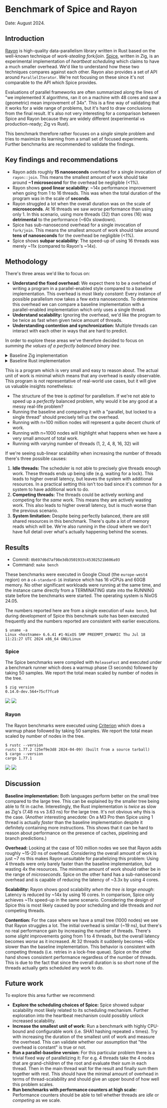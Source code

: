 # Benchmark of Spice and Rayon

Date: August 2024.

## Introduction

[Rayon][rayon] is high-quality data-parallelism library written in Rust based on the well-known technique of _work-stealing fork/join_.
[Spice](..), written in Zig, is an experimental implementation of _heartbeat scheduling_ which claims to have a much smaller overhead.
We'd like to understand how these two techniques compares against each other.
Rayon also provides a set of API around `ParallelIterator`.
We're not focusing on these since it's not comparable to the API which Spice provides.

Evaluations of parallel frameworks are often summarized along the lines of "we implemented X algorithms, ran it on a machine with 48 cores and saw a (geometric) mean improvement of 34x".
This is a fine way of validating that it works for a wide range of problems, but it's hard to draw conclusions from the final result.
It's also not very interesting for a comparison between Spice and Rayon because they are widely different (experimental vs production-ready; Zig vs Rust).

This benchmark therefore rather focuses on a _single_ simple problem and tries to maximize its learning from a small set of focused experiments.
Further benchmarks are recommended to validate the findings.

## Key findings and recommendations

- Rayon adds roughly **15 nanoseconds** overhead for a single invocation of `rayon::join`.
  This means the smallest amount of work should take around **~1 microsecond** for the overhead be negligible (<1%).
- Rayon shows **good linear scalability**: ~14x performance improvement when going from 1 to 16 threads.
  This was when the total duration of the program was in the scale of **seconds**.
- Rayon struggled a lot when the overall duration was on the scale of **microseconds**.
  At 16 threads we saw _worse_ performance than using only 1.
  In this scenario, using more threads (32) than cores (16) was **detrimental** to the performance (~60x slowdown).
- Spice has sub-nanosecond overhead for a single invocation of `fork/join`.
  This means the smallest amount of work should take around **tens of nanoseconds** for the overhead be negligible (<1%).
- Spice shows **subpar scalability**:
  The speed-up of using 16 threads was merely ~11x (compared to Rayon's ~14x).

## Methodology

There's three areas we'd like to focus on:

- **Understand the fixed overhead:**
  We expect there to be a overhead of writing a program in a parallel-enabled style compared to a baseline implementation.
  This overhead is most likely _constant_: Every instance of possible parallelism now takes a few extra nanoseconds.
  To determine this overhead we can compare a baseline implementation with a parallel-enabled implementation which only uses a single thread.
- **Understand scalability:**
  Ignoring the overhead, we'd like the program to be twice as fast when given twice amount of threads.
- **Understanding contention and synchronization:**
  Multiple threads can interact with each other in ways that are hard to predict.

In order to explore these areas we've therefore decided to focus on _summing the values of a perfectly balanced binary tree_.

<details>
<summary>Baseline Zig implementation</summary>

```zig
const Node = struct {
    val: i64,
    left: ?*Node = null,
    right: ?*Node = null,

    fn sum(self: *const Node) i64 {
        var res = self.val;
        if (self.left) |child| res += child.sum();
        if (self.right) |child| res += child.sum();
        return res;
    }
};

fn balancedTree(allocator: std.mem.Allocator, from: i64, to: i64) !*Node {
    var node = try allocator.create(Node);
    node.* = .{ .val = from + @divTrunc(to - from, 2) };
    if (node.val > from) {
        node.left = try balancedTree(allocator, from, node.val - 1);
    }
    if (node.val < to) {
        node.right = try balancedTree(allocator, node.val + 1, to);
    }
    return node;
}
```

</details>

<details>
<summary>Baseline Rust implementation</summary>

```rust
struct Node<T> {
    value: T,
    left: Option<Box<Node<T>>>,
    right: Option<Box<Node<T>>>,
}

fn sum(node: &Node<i64>) -> i64 {
    let mut result = node.value;
    if let Some(child) = &node.left {
        result += sum(child);
    }
    if let Some(child) = &node.right {
        result += sum(child);
    }
    return result;
}

fn make_balanced_tree(from: i64, to: i64) -> Node<i64> {
    let value = from + (to-from)/2;
    return Node {
        value: value,
        left: (value > from).then(|| Box::new(make_balanced_tree(from, value - 1))),
        right: (value < to).then(|| Box::new(make_balanced_tree(value + 1, to))),
    };
}
```

</details>

This is a program which is very small and easy to reason about.
The actual unit of work is minimal which means that any overhead is easily observable.
This program is not representative of real-world use cases, but it will give us valuable insights nonetheless:

- The structure of the tree is _optimal_ for parallelism.
  If we're not able to speed up a _perfectly_ balanced problem, why would it be any good at a messy real-life problem?
- Running the baseline and comparing it with a "parallel, but locked to a single thread" should precisely tell us the overhead.
- Running with n=100 million nodes will represent a quite decent chunk of work.
- Running with n=1000 nodes will highlight what happens when we have a very small amount of total work.
- Running with varying number of threads (1, 2, 4, 8, 16, 32) will

If we're seeing sub-linear scalability when increasing the number of threads there's three possible causes:

1. **Idle threads:** The scheduler is not able to precisely give threads enough work.
   These threads ends up being idle (e.g. waiting for a lock).
   This leads to higher overall latency, but leaves the system with additional resources.
   In a practical setting this isn't too bad since it's common for a system to have additional work to do.
2. **Competing threads:** The threads could be actively working and competing for the _same_ work.
   This means they are actively wasting work.
   This also leads to higher overall latency, but is much worse than the previous scenario.
3. **System limitation:** Despite being perfectly balanced, there are still shared resources in this benchmark.
   There's quite a lot of memory reads which will be.
   We're also running in the cloud where we don't have full detail over what's actually happening behind the scenes.

## Results

- Commit: `0b697d6d7af98e3db3501933c45302521b606a93`
- Command: `make bench`

These benchmarks were executed in Google Cloud (the `europe-west4` region) on a `c4-standard-16` instance which has 16 vCPUs and 60GB memory.
No other significant workloads were running at the same time, and the instance came directly from a TERMINATING state into the RUNNING state before the benchmarks were started.
The operating system is NixOS 24.05.

The numbers reported here are from a single execution of `make bench`, but during development of Spice this benchmark suite has been executed frequently and the numbers reported are consistent with earlier executions.

```
$ uname -a
Linux <hostname> 6.6.41 #1-NixOS SMP PREEMPT_DYNAMIC Thu Jul 18 11:21:27 UTC 2024 x86_64 GNU/Linux
```

### Spice

The Spice benchmarks were compiled with `ReleaseFast` and executed under a benchmark runner which does a warmup phase (3 seconds) followed by taking 50 samples.
We report the total mean scaled by number of nodes in the tree.

```
$ zig version
0.14.0-dev.564+75cf7fca9
```

![](spice-tree-sum-100M.svg)
![](spice-tree-sum-1000.svg)

### Rayon

The Rayon benchmarks were executed using [Criterion](https://docs.rs/criterion/latest/criterion/) which does a warmup phase followed by taking 50 samples.
We report the total mean scaled by number of nodes in the tree.

```
$ rustc --version
rustc 1.77.2 (25ef9e3d8 2024-04-09) (built from a source tarball)
$ cargo --version
cargo 1.77.1
```

![](rayon-tree-sum-100M.svg)
![](rayon-tree-sum-1000.svg)

## Discussion

**Baseline implementation:**
Both languages perform better on the small tree compared to the large tree.
This can be explained by the smaller tree being able to fit in cache.
Interestingly, the Rust implementation is _twice_ as slow as Zig's (7.48 ns vs 3.63 ns) for the large tree.
It's not obvious why this is the case.
(Another interesting anecdote: On a M3 Pro then Spice using 1 thread is actually _faster_ than the baseline implementation despite it definitely containing more instructions. This shows that it can be hard to reason about performance on the presence of caches, pipelining and branch predictions.)

**Overhead:**
Looking at the case of 100 million nodes we see that Rayon adds roughly ~15-20 ns of overhead.
Considering the overall amount of work is just ~7 ns this makes Rayon unsuitable for parallelizing this problem:
Using 4 threads were only barely faster than the baseline implementation, but wasting 4x the resources.
The minimum amount of work should rather be in the range of _microseconds_.
Spice on the other hand has a sub-nanosecond overhead and is capable of reducing the latency of ~3.3x by using 4 cores.

**Scalability:**
Rayon shows good scalability _when the tree is large enough_:
Latency is reduced by ~14x by using 16 cores.
In comparison, Spice only achieves ~11x speed-up in the same scenario.
Considering the design of Spice this is most likely caused by poor scheduling and idle threads and _not_ competing threads.

**Contention:**
For the case where we have a small tree (1000 nodes) we see that Rayon struggles a lot.
The initial overhead is similar (~19 ns), but there's no real performance gain by increasing the number of threads.
There's some _slight_ improvements going from 1 to 4 threads, but the overall latency becomes _worse_ as it increased.
At 32 threads it suddenly becomes ~60x slower than the baseline implementation.
This behavior is consistent with competing threads (i.e. retries in a lock-free queue).
Spice on the other hand shows consistent performance regardless of the number of threads.
This is due to the fact that since the overall duration is so short none of the threads actually gets scheduled any work to do.

## Future work

To explore this area further we recommend:

- **Explore the scheduling choices of Spice:**
  Spice showed subpar scalability most likely related to its scheduling mechanism.
  Further exploration into the heartbeat mechanism could possibly unlock increased scalability.
- **Increase the smallest unit of work:**
  Run a benchmark with highly CPU-bound and configurable work (i.e. SHA1 hashing repeated `x` times).
  Try with increasing the duration of the smallest unit of work and measure the overhead.
  This can validate whether our assumption that "the overhead is constant" is true or not.
- **Run a parallel-baseline version:**
  For this particular problem there is a trivial fixed way of parallelizing it:
  For e.g. 4 threads take the 4 nodes that are grand-children of the root and evaluate their sum in each thread.
  Then in the main thread wait for the result and finally sum them together with rest.
  This should have the minimal amount of overhead in terms of thread-scalability and should give an upper bound of how well this problem scales.
- **Run benchmarks with performance counters at high scale:**
  Performance counters should be able to tell whether threads are _idle_ or _competing_ as we scale.

[rayon]: https://docs.rs/rayon/latest/rayon/
